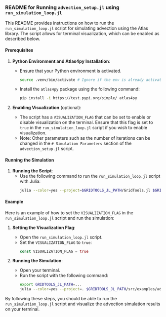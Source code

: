 ### README for Running `advection_setup.jl` using `run_simulation_loop.jl`

This README provides instructions on how to run the `run_simulation_loop.jl` script for simulating advection using the Atlas library. The script allows for terminal visualization, which can be enabled as described below.

#### Prerequisites

1. **Python Environment and Atlas4py Installation**:
   - Ensure that your Python environment is activated.
     ```sh
     source .venv/bin/activate # Ignore if the env is already activated
     ```
   - Install the `atlas4py` package using the following command:
     ```sh
     pip install -i https://test.pypi.org/simple/ atlas4py
     ```

2. **Enabling Visualization** (optional):
   - The script has a `VISUALIZATION_FLAG` that can be set to enable or disable visualization on the terminal. Ensure that this flag is set to `true` in the `run_simulation_loop.jl` script if you wish to enable visualization.
   - Note: Other parameters such as the number of iterations can be changed in the `# Simulation Parameters` section of the `advection_setup.jl` script.

#### Running the Simulation

1. **Running the Script**:
   - Use the following command to run the `run_simulation_loop.jl` script with Julia:
     ```sh
     julia --color=yes --project=$GRIDTOOLS_JL_PATH/GridTools.jl $GRIDTOOLS_JL_PATH/GridTools.jl/src/examples/advection/run_simulation_loop.jl
     ```

#### Example

Here is an example of how to set the `VISUALIZATION_FLAG` in the `run_simulation_loop.jl` script and run the simulation:

1. **Setting the Visualization Flag**:
   - Open the `run_simulation_loop.jl` script.
   - Set the `VISUALIZATION_FLAG` to `true`:
     ```julia
     const VISUALIZATION_FLAG = true
     ```

2. **Running the Simulation**:
   - Open your terminal.
   - Run the script with the following command:
     ```sh
     export GRIDTOOLS_JL_PATH=...
     julia --color=yes --project=. $GRIDTOOLS_JL_PATH/src/examples/advection/run_simulation_loop.jl
     ```

By following these steps, you should be able to run the `run_simulation_loop.jl` script and visualize the advection simulation results on your terminal.
